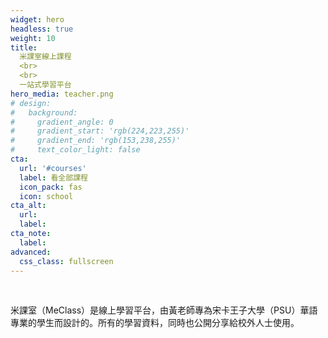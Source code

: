 ```yaml
---
widget: hero
headless: true
weight: 10
title: 
  米課室線上課程
  <br>
  <br>
  一站式學習平台
hero_media: teacher.png
# design:
#   background:
#     gradient_angle: 0
#     gradient_start: 'rgb(224,223,255)'
#     gradient_end: 'rgb(153,238,255)'
#     text_color_light: false
cta:
  url: '#courses'
  label: 看全部課程
  icon_pack: fas
  icon: school
cta_alt:
  url:
  label:
cta_note:
  label:
advanced:
  css_class: fullscreen
---
```


<br>

米課室（MeClass）是線上學習平台，由黃老師專為宋卡王子大學（PSU）華語專業的學生而設計的。所有的學習資料，同時也公開分享給校外人士使用。

<br>
<!-- <a class="github-button" href="https://github.com/HugoBlox/hugo-blox-builder" data-icon="octicon-star" data-size="large" data-show-count="true" aria-label="Star Hugo Blox Builder">Star Hugo Blox Builder</a><br><a class="github-button" href="https://github.com/HugoBlox/theme-online-course" data-icon="octicon-star" data-size="large" data-show-count="true" aria-label="Star the Online Course template">Star the Online Course template</a><script async defer src="https://buttons.github.io/buttons.js"></script> -->
